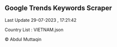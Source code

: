 

## Google Trends Keywords Scraper 
 
Last Update 29-07-2023 , 17:21:42

Country List :
VIETNAM.json



© Abdul Muttaqin 
